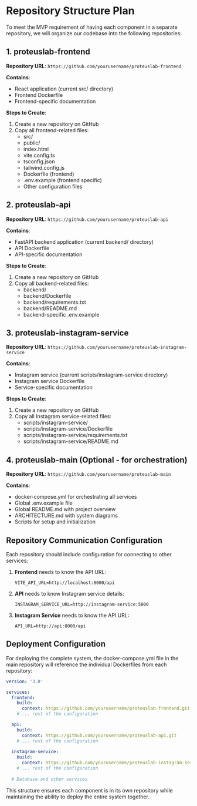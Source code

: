 
# Repository Structure Plan

To meet the MVP requirement of having each component in a separate repository, we will organize our codebase into the following repositories:

## 1. proteuslab-frontend

**Repository URL**: `https://github.com/yourusername/proteuslab-frontend`

**Contains**:
- React application (current src/ directory)
- Frontend Dockerfile
- Frontend-specific documentation

**Steps to Create**:
1. Create a new repository on GitHub
2. Copy all frontend-related files:
   - src/
   - public/
   - index.html
   - vite.config.ts
   - tsconfig.json
   - tailwind.config.js
   - Dockerfile (frontend)
   - .env.example (frontend specific)
   - Other configuration files

## 2. proteuslab-api

**Repository URL**: `https://github.com/yourusername/proteuslab-api`

**Contains**:
- FastAPI backend application (current backend/ directory)
- API Dockerfile
- API-specific documentation

**Steps to Create**:
1. Create a new repository on GitHub
2. Copy all backend-related files:
   - backend/
   - backend/Dockerfile
   - backend/requirements.txt
   - backend/README.md
   - backend-specific .env.example

## 3. proteuslab-instagram-service

**Repository URL**: `https://github.com/yourusername/proteuslab-instagram-service`

**Contains**:
- Instagram service (current scripts/instagram-service directory)
- Instagram service Dockerfile
- Service-specific documentation

**Steps to Create**:
1. Create a new repository on GitHub
2. Copy all Instagram service-related files:
   - scripts/instagram-service/
   - scripts/instagram-service/Dockerfile
   - scripts/instagram-service/requirements.txt
   - scripts/instagram-service/README.md

## 4. proteuslab-main (Optional - for orchestration)

**Repository URL**: `https://github.com/yourusername/proteuslab-main`

**Contains**:
- docker-compose.yml for orchestrating all services
- Global .env.example file
- Global README.md with project overview
- ARCHITECTURE.md with system diagrams
- Scripts for setup and initialization

## Repository Communication Configuration

Each repository should include configuration for connecting to other services:

1. **Frontend** needs to know the API URL:
   ```
   VITE_API_URL=http://localhost:8000/api
   ```

2. **API** needs to know Instagram service details:
   ```
   INSTAGRAM_SERVICE_URL=http://instagram-service:5000
   ```

3. **Instagram Service** needs to know the API URL:
   ```
   API_URL=http://api:8000/api
   ```

## Deployment Configuration

For deploying the complete system, the docker-compose.yml file in the main repository will reference the individual Dockerfiles from each repository:

```yaml
version: '3.8'

services:
  frontend:
    build:
      context: https://github.com/yourusername/proteuslab-frontend.git
    # ... rest of the configuration

  api:
    build:
      context: https://github.com/yourusername/proteuslab-api.git
    # ... rest of the configuration
    
  instagram-service:
    build:
      context: https://github.com/yourusername/proteuslab-instagram-service.git
    # ... rest of the configuration
    
  # Database and other services
```

This structure ensures each component is in its own repository while maintaining the ability to deploy the entire system together.
